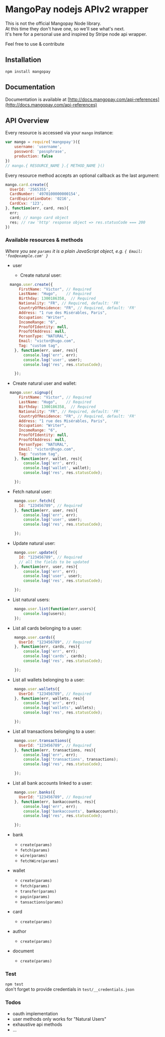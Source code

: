 # MangoPay nodejs APIv2 wrapper

This is not the official Mangopay Node library.  
At this time they don't have one, so we'll see what's next.  
It's here for a personal use and inspired by Stripe node api wrapper.

Feel free to use & contribute

## Installation

`npm install mangopay`

## Documentation

Documentation is available at [http://docs.mangopay.com/api-references](http://docs.mangopay.com/api-references)

## API Overview

Every resource is accessed via your `mango` instance:

```js
var mango = require('mangopay')({
    username: 'username',
    password: 'passphrase',
    production: false
})
// mango.{ RESOURCE_NAME }.{ METHOD_NAME }()
```

Every resource method accepts an optional callback as the last argument:

```js
mango.card.create({ 
  UserId: '2565355',
  CardNumber: '4970100000000154',
  CardExpirationDate: '0216',
  CardCvx: '123',
}, function(err, card, res){
  err;	
  card; // mango card object 
  res; // raw 'http' response object => res.statusCode === 200
})
```

### Available resources & methods

*Where you see `params` it is a plain JavaScript object, e.g. `{ Email: 'foo@example.com' }`*

* user

  * Create natural user: 
  
```js
  mango.user.create({
      FirstName: "Victor", // Required
      LastName: "Hugo",    // Required
      Birthday: 1300186358,  // Required
      Nationality: "FR", // Required, default: 'FR'
      CountryOfResidence: "FR", // Required, default: 'FR'
      Address: "1 rue des Misérables, Paris",
      Occupation: "Writer", 
      IncomeRange: "6", 
      ProofOfIdentity: null,
      ProofOfAddress: null, 
      PersonType: "NATURAL", 
      Email: "victor@hugo.com", 
      Tag: "custom tag",
    }, function(err, user, res){
        console.log('err', err);
        console.log('user', user);
        console.log('res', res.statusCode);

    });
```

  * Create natural user and wallet: 
  
```js
  mango.user.signup({
      FirstName: "Victor", // Required
      LastName: "Hugo",    // Required
      Birthday: 1300186358,  // Required
      Nationality: "FR", // Required, default: 'FR'
      CountryOfResidence: "FR", // Required, default: 'FR'
      Address: "1 rue des Misérables, Paris",
      Occupation: "Writer", 
      IncomeRange: "6", 
      ProofOfIdentity: null,
      ProofOfAddress: null, 
      PersonType: "NATURAL", 
      Email: "victor@hugo.com", 
      Tag: "custom tag",
    }, function(err, wallet, res){
        console.log('err', err);
        console.log('wallet', wallet);
        console.log('res', res.statusCode);

    });
```

  * Fetch natural user: 
  
```js
    mango.user.fetch({
      Id: "123456789", // Required
    }, function(err, user, res){
        console.log('err', err);
        console.log('user', user);
        console.log('res', res.statusCode);

    });
```

  * Update natural user: 
  
```js
    mango.user.update({
      Id: "123456789", // Required
      // all the fields to be updated
    }, function(err, user, res){
        console.log('err', err);
        console.log('user', user);
        console.log('res', res.statusCode);

    });
```
  * List natural users: 
  
```js
    mango.user.list(function(err,users){
        console.log(users); 
    });
```

  * List all cards belonging to a user: 
  
```js
    mango.user.cards({
      UserId: "123456789", // Required
    }, function(err, cards, res){
        console.log('err', err);
        console.log('cards', cards);
        console.log('res', res.statusCode);

    });
```

  * List all wallets belonging to a user: 
  
```js
    mango.user.wallets({
      UserId: "123456789", // Required
    }, function(err, wallets, res){
        console.log('err', err);
        console.log('wallets', wallets);
        console.log('res', res.statusCode);

    });
```

  * List all transactions belonging to a user: 
  
```js
    mango.user.transactions({
      UserId: "123456789", // Required
    }, function(err, transactions, res){
        console.log('err', err);
        console.log('transactions', transactions);
        console.log('res', res.statusCode);

    });
```

  * List all bank accounts linked to a user: 
  
```js
    mango.user.banks({
      UserId: "123456789", // Required
    }, function(err, bankaccounts, res){
        console.log('err', err);
        console.log('bankaccounts', bankaccounts);
        console.log('res', res.statusCode);

    });
```

* bank
  * `create(params)`
  * `fetch(params)`
  * `wire(params)`
  * `fetchWire(params)`

* wallet
  * `create(params)`
  * `fetch(params)`
  * `transfer(params)`
  * `payin(params)`
  * `tansactions(params)`

* card
  * `create(params)`

* author
  * `create(params)`

* document
  * `create(params)`
  
 
### Test

`npm test`  
don't forget to provide credentials in `test/__credentials.json`

### Todos
 
 * oauth implementation
 * user methods only works for "Natural Users"
 * exhaustive api methods
 * ...
 

